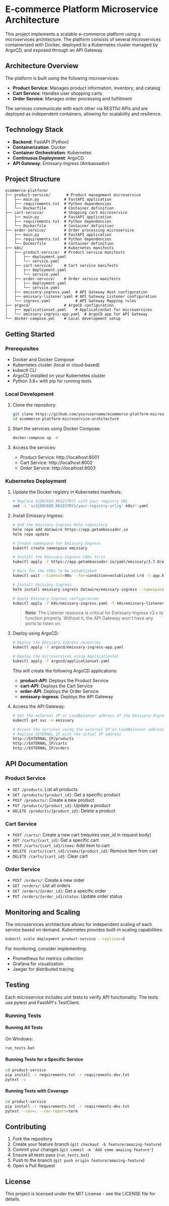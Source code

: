 # E-commerce Platform Microservice Architecture

This project implements a scalable e-commerce platform using a microservices architecture. The platform consists of several microservices containerized with Docker, deployed to a Kubernetes cluster managed by ArgoCD, and exposed through an API Gateway.

## Architecture Overview

The platform is built using the following microservices:

- **Product Service**: Manages product information, inventory, and catalog
- **Cart Service**: Handles user shopping carts
- **Order Service**: Manages order processing and fulfillment

The services communicate with each other via RESTful APIs and are deployed as independent containers, allowing for scalability and resilience.

## Technology Stack

- **Backend**: FastAPI (Python)
- **Containerization**: Docker
- **Container Orchestration**: Kubernetes
- **Continuous Deployment**: ArgoCD
- **API Gateway**: Emissary-Ingress (Ambassador)

## Project Structure

```
ecommerce-platform/
├── product-service/       # Product management microservice
│   ├── main.py           # FastAPI application
│   ├── requirements.txt  # Python dependencies
│   └── Dockerfile        # Container definition
├── cart-service/         # Shopping cart microservice
│   ├── main.py           # FastAPI application
│   ├── requirements.txt  # Python dependencies
│   └── Dockerfile        # Container definition
├── order-service/        # Order processing microservice
│   ├── main.py           # FastAPI application
│   ├── requirements.txt  # Python dependencies
│   └── Dockerfile        # Container definition
├── k8s/                  # Kubernetes manifests
│   ├── product-service/  # Product service manifests
│   │   ├── deployment.yaml
│   │   └── service.yaml
│   ├── cart-service/     # Cart service manifests
│   │   ├── deployment.yaml
│   │   └── service.yaml
│   ├── order-service/    # Order service manifests
│   │   ├── deployment.yaml
│   │   └── service.yaml
│   ├── emissary-ingress.yaml  # API Gateway Host configuration
│   ├── emissary-listener.yaml # API Gateway Listener configuration
│   └── ingress.yaml           # API Gateway Mapping rules
├── argocd/               # ArgoCD configuration
│   ├── applicationset.yaml    # ApplicationSet for microservices
│   └── emissary-ingress-app.yaml  # ArgoCD app for API Gateway
└── docker-compose.yml    # Local development setup
```

## Getting Started

### Prerequisites

- Docker and Docker Compose
- Kubernetes cluster (local or cloud-based)
- kubectl CLI
- ArgoCD installed on your Kubernetes cluster
- Python 3.8+ with pip for running tests

### Local Development

1. Clone the repository:
   ```bash
   git clone https://github.com/yourusername/ecommerce-platform-microservice-architecture.git
   cd ecommerce-platform-microservice-architecture
   ```

2. Start the services using Docker Compose:
   ```bash
   docker-compose up -d
   ```

3. Access the services:
   - Product Service: http://localhost:8001
   - Cart Service: http://localhost:8002
   - Order Service: http://localhost:8003

### Kubernetes Deployment

1. Update the Docker registry in Kubernetes manifests:
   ```bash
   # Replace ${DOCKER_REGISTRY} with your registry URL
   sed -i 's/${DOCKER_REGISTRY}/your-registry-url/g' k8s/*.yaml
   ```

2. Install Emissary-Ingress:
   ```bash
   # Add the Emissary-Ingress Helm repository
   helm repo add datawire https://app.getambassador.io
   helm repo update
   
   # Create namespace for Emissary-Ingress
   kubectl create namespace emissary
   
   # Install the Emissary-Ingress CRDs first
   kubectl apply -f https://app.getambassador.io/yaml/emissary/3.7.0/emissary-crds.yaml
   
   # Wait for the CRDs to be established
   kubectl wait --timeout=90s --for=condition=established crd -l app.kubernetes.io/name=emissary-ingress
   
   # Install Emissary-Ingress
   helm install emissary-ingress datawire/emissary-ingress --namespace emissary
   
   # Apply Emissary-Ingress configuration
   kubectl apply -f k8s/emissary-ingress.yaml -f k8s/emissary-listener.yaml -f k8s/ingress.yaml
   ```
   
   > **Note**: The Listener resource is critical for Emissary-Ingress v3.x to function properly. Without it, the API Gateway won't have any ports to listen on.

3. Deploy using ArgoCD:
   ```bash
   # Deploy the Emissary-Ingress resources
   kubectl apply -f argocd/emissary-ingress-app.yaml
   
   # Deploy the microservices using ApplicationSet
   kubectl apply -f argocd/applicationset.yaml
   ```
   
   This will create the following ArgoCD applications:
   - **product-API**: Deploys the Product Service
   - **cart-API**: Deploys the Cart Service
   - **order-API**: Deploys the Order Service
   - **emissary-ingress**: Deploys the API Gateway

4. Access the API Gateway:
   ```bash
   # Get the external IP or LoadBalancer address of the Emissary-Ingress service
   kubectl get svc -n emissary
   
   # Access the services using the external IP or LoadBalancer address:
   # Replace EXTERNAL_IP with the actual IP address
   http://EXTERNAL_IP/products
   http://EXTERNAL_IP/carts
   http://EXTERNAL_IP/orders
   ```

## API Documentation

### Product Service

- `GET /products`: List all products
- `GET /products/{product_id}`: Get a specific product
- `POST /products/`: Create a new product
- `PUT /products/{product_id}`: Update a product
- `DELETE /products/{product_id}`: Delete a product

### Cart Service

- `POST /carts/`: Create a new cart (requires user_id in request body)
- `GET /carts/{cart_id}`: Get a specific cart
- `POST /carts/{cart_id}/items`: Add item to cart
- `DELETE /carts/{cart_id}/items/{product_id}`: Remove item from cart
- `DELETE /carts/{cart_id}`: Clear cart

### Order Service

- `POST /orders/`: Create a new order
- `GET /orders/`: List all orders
- `GET /orders/{order_id}`: Get a specific order
- `PUT /orders/{order_id}/status`: Update order status

## Monitoring and Scaling

The microservices architecture allows for independent scaling of each service based on demand. Kubernetes provides built-in scaling capabilities:

```bash
kubectl scale deployment product-service --replicas=5
```

For monitoring, consider implementing:
- Prometheus for metrics collection
- Grafana for visualization
- Jaeger for distributed tracing

## Testing

Each microservice includes unit tests to verify API functionality. The tests use pytest and FastAPI's TestClient.

### Running Tests

#### Running All Tests

On Windows:
```bash
run_tests.bat
```

#### Running Tests for a Specific Service

```bash
cd product-service
pip install -r requirements.txt -r requirements-dev.txt
pytest -v
```

#### Running Tests with Coverage

```bash
cd product-service
pip install -r requirements.txt -r requirements-dev.txt
pytest --cov=. --cov-report=term
```

## Contributing

1. Fork the repository
2. Create your feature branch (`git checkout -b feature/amazing-feature`)
3. Commit your changes (`git commit -m 'Add some amazing feature'`)
4. Ensure all tests pass (`run_tests.bat`)
5. Push to the branch (`git push origin feature/amazing-feature`)
6. Open a Pull Request

## License

This project is licensed under the MIT License - see the LICENSE file for details.